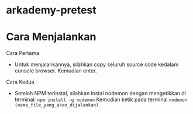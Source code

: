 # arkademy-pretest

# Cara Menjalankan

Cara Pertama
- Untuk menjalankannya, silahkan copy seluruh source code kedalam console browser. Kemudian enter.

Cara Kedua
- Setelah NPM terinstal, silahkan instal nodemon dengan mengetikkan di terminal:
``` npm install -g nodemon ```
Kemudian ketik pada terminal
``` nodemon (nama_file_yang_akan_dijalankan) ```
